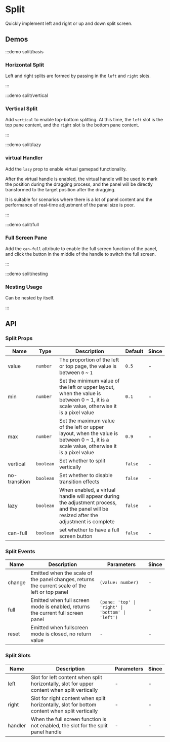# Split

Quickly implement left and right or up and down split screen.

## Demos

:::demo split/basis

### Horizontal Split

Left and right splits are formed by passing in the `left` and `right` slots.

:::

:::demo split/vertical

### Vertical Split

Add `vertical` to enable top-bottom splitting. At this time, the `left` slot is the top pane content, and the `right` slot is the bottom pane content.

:::

:::demo split/lazy

### virtual Handler

Add the `lazy` prop to enable virtual gamepad functionality.

After the virtual handle is enabled, the virtual handle will be used to mark the position during the dragging process, and the panel will be directly transformed to the target position after the dragging.

It is suitable for scenarios where there is a lot of panel content and the performance of real-time adjustment of the panel size is poor.

:::

:::demo split/full

### Full Screen Pane

Add the `can-full` attribute to enable the full screen function of the panel, and click the button in the middle of the handle to switch the full screen.

:::

:::demo split/nesting

### Nesting Usage

Can be nested by itself.

:::

## API

### Split Props

| Name          | Type      | Description                                                                                                                              | Default | Since |
| ------------- | --------- | ---------------------------------------------------------------------------------------------------------------------------------------- | ------- | ----- |
| value         | `number`  | The proportion of the left or top page, the value is between `0` ~ `1`                                                                   | `0.5`   | -     |
| min           | `number`  | Set the minimum value of the left or upper layout, when the value is between 0 ~ 1, it is a scale value, otherwise it is a pixel value   | `0.1`   | -     |
| max           | `number`  | Set the maximum value of the left or upper layout, when the value is between 0 ~ 1, it is a scale value, otherwise it is a pixel value   | `0.9`   | -     |
| vertical      | `boolean` | Set whether to split vertically                                                                                                          | `false` | -     |
| no-transition | `boolean` | Set whether to disable transition effects                                                                                                | `false` | -     |
| lazy          | `boolean` | When enabled, a virtual handle will appear during the adjustment process, and the panel will be resized after the adjustment is complete | `false` | -     |
| can-full      | `boolean` | set whether to have a full screen button                                                                                                 | `false` | -     |

### Split Events

| Name   | Description                                                                                     | Parameters                                       | Since |
| ------ | ----------------------------------------------------------------------------------------------- | ------------------------------------------------ | ----- |
| change | Emitted when the scale of the panel changes, returns the current scale of the left or top panel | `(value: number)`                                | -     |
| full   | Emitted when full screen mode is enabled, returns the current full screen panel                 | `(pane: 'top' \| 'right' \| 'bottom' \| 'left')` | -     |
| reset  | Emitted when fullscreen mode is closed, no return value                                         | -                                                | -     |

### Split Slots

| Name    | Description                                                                                   | Parameters | Since |
| ------- | --------------------------------------------------------------------------------------------- | ---------- | ----- |
| left    | Slot for left content when split horizontally, slot for upper content when split vertically   | -          | -     |
| right   | Slot for right content when split horizontally, slot for bottom content when split vertically | -          | -     |
| handler | When the full screen function is not enabled, the slot for the split panel handle             | -          | -     |
